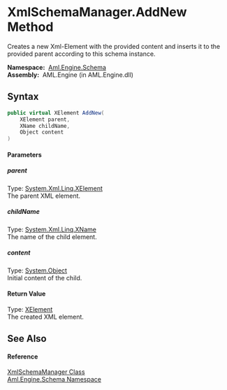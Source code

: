 XmlSchemaManager.AddNew Method
==============================
Creates a new Xml-Element with the provided content and inserts it to the provided parent according to this schema instance.

  **Namespace:**  [Aml.Engine.Schema][1]  
  **Assembly:**  AML.Engine (in AML.Engine.dll)

Syntax
------

```csharp
public virtual XElement AddNew(
	XElement parent,
	XName childName,
	Object content
)
```

#### Parameters

##### *parent*
Type: [System.Xml.Linq.XElement][2]  
The parent XML element.

##### *childName*
Type: [System.Xml.Linq.XName][3]  
The name of the child element.

##### *content*
Type: [System.Object][4]  
Initial content of the child.

#### Return Value
Type: [XElement][2]  
The created XML element.

See Also
--------

#### Reference
[XmlSchemaManager Class][5]  
[Aml.Engine.Schema Namespace][1]  

[1]: ../README.md
[2]: https://docs.microsoft.com/dotnet/api/system.xml.linq.xelement
[3]: https://docs.microsoft.com/dotnet/api/system.xml.linq.xname
[4]: https://docs.microsoft.com/dotnet/api/system.object
[5]: README.md
[6]: https://www.automationml.org
[7]: ../../icons/logoShade.png